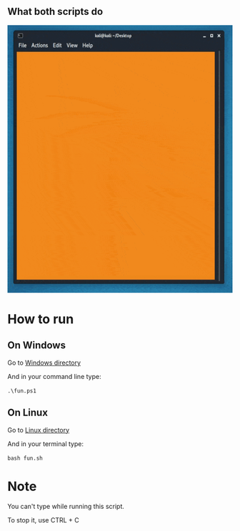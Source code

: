 ## What both scripts do
<img src="https://github.com/1RaY-1/fun-with-terminal-colors/blob/main/imgs/fun.gif" width="600" height="600" />

# How to run

## On Windows
Go to [Windows directory](https://github.com/1RaY-1/terminal-fun/tree/main/Windows)

And in your command line type:

```.\fun.ps1```
## On Linux
Go to [Linux directory](https://github.com/1RaY-1/terminal-fun/tree/main/Linux)

And in your terminal type:

```bash fun.sh```

# Note
You can't type while running this script.

To stop it, use CTRL + C
